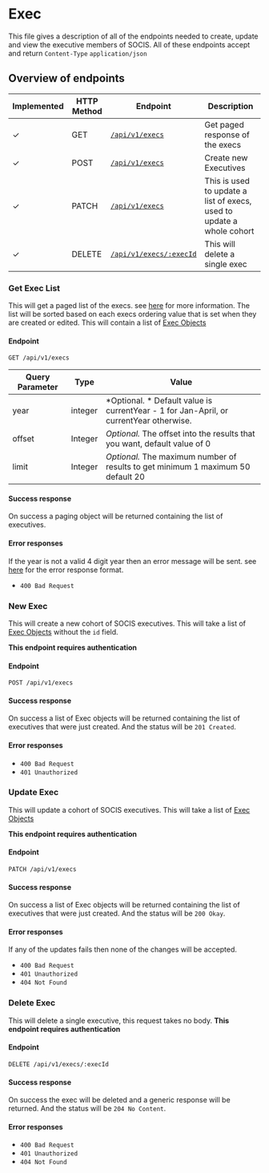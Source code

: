 # Exec

This file gives a description of all of the endpoints needed to create, update and view 
the executive members of SOCIS. All of these endpoints accept and return `Content-Type` 
`application/json`

## Overview of endpoints

<!-- ✘ | ✓ -->

| Implemented | HTTP Method | Endpoint | Description |
| ----- | ----- | ---- | ---- |
| ✓ | GET | [`/api/v1/execs`](#get-exec-list) | Get paged response of the execs |
| ✓ | POST | [`/api/v1/execs`](#new-exec) | Create new Executives |
| ✓ | PATCH | [`/api/v1/execs`](#update-exec) | This is used to update a list of execs, used to update a whole cohort|
| ✓ | DELETE | [`/api/v1/execs/:execId`](#delete-exec) | This will delete a single exec |


### Get Exec List

This will get a paged list of the execs. see [here](../response_objects.md#paging-object)
for more information. The list will be sorted based on each execs ordering value that is
set when they are created or edited. This will contain a list of [Exec Objects](../response_objects.md#exec-object)

#### Endpoint

`GET /api/v1/execs`


| Query Parameter | Type | Value |
| --------------- | ---- | ----- |
| year | integer | *Optional. * Default value is currentYear - 1 for Jan-April, or currentYear otherwise. |
| offset          | Integer | *Optional.* The offset into the results that you want, default value of 0
| limit           | Integer | *Optional.* The maximum number of results to get minimum 1 maximum 50 default 20 |


#### Success response

On success a paging object will be returned containing the list of executives.

#### Error responses

If the year is not a valid 4 digit year then an error message will be sent. see [here](../response_objects.md#generic-response-object)
for the error response format. 
 - `400 Bad Request`


### New Exec

This will create a new cohort of SOCIS executives. This will take a list of [Exec Objects](../response_objects.md#exec-object)
without the `id` field.
 
**This endpoint requires authentication**

#### Endpoint

`POST /api/v1/execs`


#### Success response

On success a list of Exec objects will be returned containing the list of executives that were just 
created. And the status will be `201 Created`.

#### Error responses

 - `400 Bad Request`
 - `401 Unauthorized`
 

### Update Exec

This will update a cohort of SOCIS executives. This will take a list of [Exec Objects](../response_objects.md#exec-object)

**This endpoint requires authentication**

#### Endpoint

`PATCH /api/v1/execs`

#### Success response

On success a list of Exec objects will be returned containing the list of executives that were just 
created. And the status will be `200 Okay`.

#### Error responses
If any of the updates fails then none of the changes will be accepted.

- `400 Bad Request`
- `401 Unauthorized`
- `404 Not Found`

### Delete Exec

This will delete a single executive, this request takes no body.
**This endpoint requires authentication**

#### Endpoint

`DELETE /api/v1/execs/:execId`

#### Success response

On success the exec will be deleted and a generic response will be returned.
And the status will be `204 No Content`.

#### Error responses

- `400 Bad Request`
- `401 Unauthorized`
- `404 Not Found`